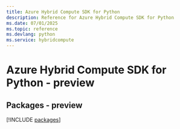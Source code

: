 ```yaml
---
title: Azure Hybrid Compute SDK for Python
description: Reference for Azure Hybrid Compute SDK for Python
ms.date: 07/01/2025
ms.topic: reference
ms.devlang: python
ms.service: hybridcompute
---
```

# Azure Hybrid Compute SDK for Python - preview
## Packages - preview
[!INCLUDE [packages](hybrid-compute-index.md)]